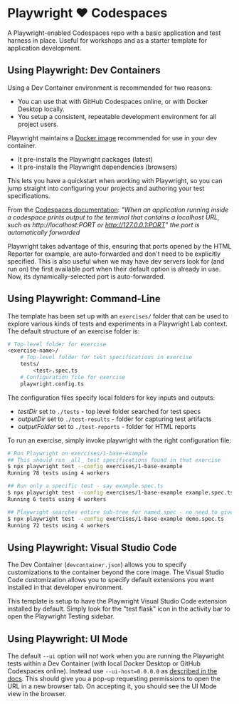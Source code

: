 # Playwright ❤️ Codespaces 

A Playwright-enabled Codespaces repo with a basic application and test harness in place. Useful for workshops and as a starter template for application development.

## Using Playwright: Dev Containers

Using a Dev Container environment is recommended for two reasons:
 - You can use that with GitHub Codespaces online, or with Docker Desktop locally.
 - You setup a consistent, repeatable development environment for all project users.

Playwright maintains a [Docker image](https://playwright.dev/docs/docker#usage) recommended for use in your dev container.
 - It pre-installs the Playwright packages (latest)
 - It pre-installs the Playwright dependencies (browsers)

This lets you have a quickstart when working with Playwright, so you can jump straight into configuring your projects and authoring your test specifications.

From the [Codespaces documentation](https://docs.github.com/en/codespaces/developing-in-codespaces/forwarding-ports-in-your-codespace#about-forwarded-ports): _"When an application running inside a codespace prints output to the terminal that contains a localhost URL, such as http://localhost:PORT or http://127.0.0.1:PORT" the port is automatically forwarded_

Playwright takes advantage of this, ensuring that ports opened by the HTML Reporter for example, are auto-forwarded and don't need to be explicitly specified. This is also useful when we may have dev servers look for (and run on) the first available port when their default option is already in use. Now, its dynamically-selected port is auto-forwarded.


## Using Playwright: Command-Line

The template has been set up with an `exercises/` folder that can be used to explore various kinds of tests and experiments in a Playwright Lab context. The default structure of an exercise folder is:

```bash
# Top-level folder for exercise
<exercise-name>/
    # Top-level folder for test specifications in exercise
    tests/
        <test>.spec.ts
    # Configuration file for exercise
    playwright.config.ts
```

The configuration files specify local folders for key inputs and outputs:
 - _testDir_ set to `./tests` - top level folder searched for test specs
 - _outputDir_ set to `./test-results` - folder for capturing test artifacts
 - _outputFolder_ set to `./test-reports` - folder for HTML reports

To run an exercise, simply invoke playwright with the right configuration file:

```bash
# Run Playwright on exercises/1-base-example
## This should run _all_ test specifications found in that exercise
$ npx playwright test --config exercises/1-base-example
Running 78 tests using 4 workers

## Run only a specific test - say example.spec.ts
$ npx playwright test --config exercises/1-base-example example.spec.ts
Running 6 tests using 4 workers

## Playwright searches entire sub-tree for named spec - no need to give specific subfolder
$ npx playwright test --config exercises/1-base-example demo.spec.ts
Running 72 tests using 4 workers
```

## Using Playwright: Visual Studio Code

The Dev Container (`devcontainer.json`) allows you to specify customizations to the container beyond the core image. The Visual Studio Code customization allows you to specify default extensions you want installed in that developer environment.

This template is setup to have the Playwright Visual Studio Code extension installed by default. Simply look for the "test flask" icon in the activity bar to open the Playwright Testing sidebar.

## Using Playwright: UI Mode

The default `--ui` option will not work when you are running the Playwright tests within a Dev Container (with local Docker Desktop or GitHub Codespaces online). Instead use `--ui-host=0.0.0.0` as [described in the docs](https://playwright.dev/docs/test-ui-mode#docker--github-codespaces). This should give you a pop-up requesting permissions to open the URL in a new browser tab. On accepting it, you should see the UI Mode view in the browser.